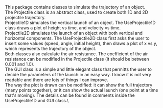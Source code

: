 This package contains classes to simulate the trajectory of an object.\
The Projectile class is an abstract class, used to create both 1D and 2D projectile trajectory.\
Projectile1D simulates the vertical launch of an object. The UseProjectile1D class draws a plot of height vs time, and velocity vs time.\
Projectile2D simulates the launch of an object with both vertical and horizontal components. The UseProjectile2D class first asks the user to insert some values (speed, angle, initial height), then draws a plot of x vs y, which represents the trajectory of the object.\
Both classes also calculate the air resistance. The coefficient of the air resistance can be modified in the Projectile class (it should be between 0.001 and 1.0).\
The GUI class is a simple and little elegant class that permitts the user to decide the parameters of the launch in an easy way. I know it is not very readable and there are lots of things I can improve.\
The way the plot is drawn can be modified: it can show the full trajectory (many points together), or it can show the actual launch (one point at a time that's moving). The details can be found in comments inside the UseProjectile1D and GUI class.\